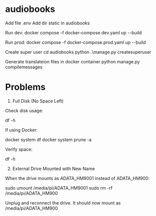 # audiobooks

Add file .env
Add dir static in audiobooks

Run dev:
docker compose -f docker-compose.dev.yaml up --build

Run prod:
docker compose -f docker-compose.prod.yaml up --build

Create super user
cd audiobooks
python .\manage.py createsuperuser

Generate translateion files
in docker container
python manage.py compilemessages

# Problems

1. Full Disk (No Space Left)

Check disk usage:

df -h

If using Docker:

docker system df
docker system prune -a

Verify space:

df -h

2. External Drive Mounted with New Name

When the drive mounts as ADATA_HM9001 instead of ADATA_HM900:

sudo umount /media/pi/ADATA_HM9001
sudo rm -rf /media/pi/ADATA_HM900

Unplug and reconnect the drive.
It should now mount as /media/pi/ADATA_HM900
